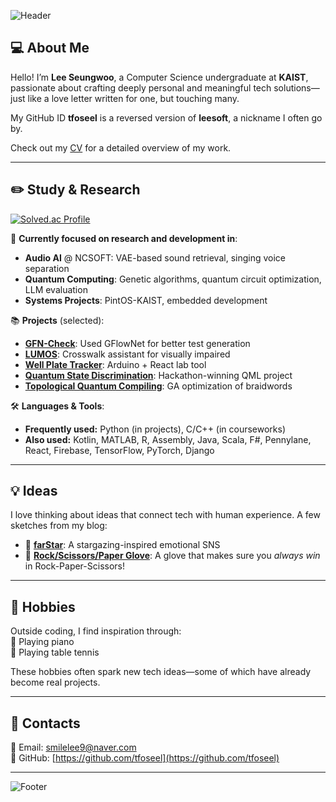 ![Header](https://capsule-render.vercel.app/api?type=waving&color=auto&height=200&section=header)

## 💻 About Me

Hello! I’m **Lee Seungwoo**, a Computer Science undergraduate at **KAIST**, passionate about crafting deeply personal and meaningful tech solutions—just like a love letter written for one, but touching many.

My GitHub ID **tfoseel** is a reversed version of **leesoft**, a nickname I often go by.

Check out my [CV](https://drive.google.com/file/d/1_Tb5F5hBEN0N_hHZoS80idRCtrjY_URm/view?usp=sharing) for a detailed overview of my work.

---

## ✏️ Study & Research

[![Solved.ac Profile](http://mazassumnida.wtf/api/v2/generate_badge?boj=leesoft)](https://solved.ac/leesoft/)

🧪 **Currently focused on research and development in**:
- **Audio AI** @ NCSOFT: VAE-based sound retrieval, singing voice separation
- **Quantum Computing**: Genetic algorithms, quantum circuit optimization, LLM evaluation
- **Systems Projects**: PintOS-KAIST, embedded development

📚 **Projects** (selected):
- [**GFN-Check**](https://github.com/tfoseel/gfn-check): Used GFlowNet for better test generation
- [**LUMOS**](https://github.com/tfoseel/cs330-lumos): Crosswalk assistant for visually impaired
- [**Well Plate Tracker**](https://github.com/tfoseel/well-plate-tracker): Arduino + React lab tool
- [**Quantum State Discrimination**](https://github.com/tfoseel/classical-shadows): Hackathon-winning QML project
- [**Topological Quantum Compiling**](https://github.com/tfoseel/ga-for-tqc): GA optimization of braidwords

🛠️ **Languages & Tools**:
- **Frequently used:** Python (in projects), C/C++ (in courseworks)
- **Also used:** Kotlin, MATLAB, R, Assembly, Java, Scala, F#, Pennylane, React, Firebase, TensorFlow, PyTorch, Django

---

## 💡 Ideas

I love thinking about ideas that connect tech with human experience. A few sketches from my blog:

* 🌌 [**farStar**](https://velog.io/@smilelee9/%EC%95%84%EC%9D%B4%EB%94%94%EC%96%B4-%EB%85%B8%ED%8A%B8-%EB%B3%84%EC%9E%90%EB%A6%AC-%EA%B0%90%EC%84%B1-SNS-%EC%95%B1-farStar): A stargazing-inspired emotional SNS  
* 🥊 [**Rock/Scissors/Paper Glove**](https://velog.io/@smilelee9/%EC%95%84%EC%9D%B4%EB%94%94%EC%96%B4-%EB%85%B8%ED%8A%B8-%EA%B0%80%EC%9C%84%EB%B0%94%EC%9C%84%EB%B3%B4-%ED%95%84%EC%8A%B9-%EC%9E%A5%EA%B0%91): A glove that makes sure you *always win* in Rock-Paper-Scissors!

---

## 🎈 Hobbies

Outside coding, I find inspiration through:  
🎹 Playing piano  
🏓 Playing table tennis  

These hobbies often spark new tech ideas—some of which have already become real projects.

---

## 🔗 Contacts

📧 Email: [smilelee9@naver.com](mailto:smilelee9@naver.com)  
🐙 GitHub: [https://github.com/tfoseel](https://github.com/tfoseel)

---

![Footer](https://capsule-render.vercel.app/api?type=waving&color=auto&height=200&section=footer)
